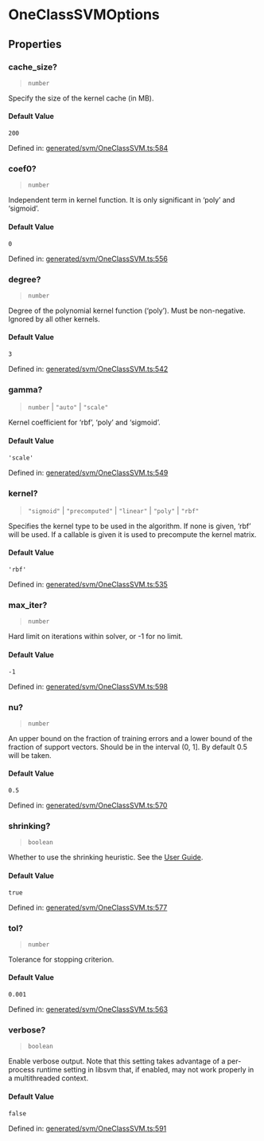 # OneClassSVMOptions

## Properties

### cache\_size?

> `number`

Specify the size of the kernel cache (in MB).

#### Default Value

`200`

Defined in:  [generated/svm/OneClassSVM.ts:584](https://github.com/transitive-bullshit/scikit-learn-ts/blob/b59c1ff/packages/sklearn/src/generated/svm/OneClassSVM.ts#L584)

### coef0?

> `number`

Independent term in kernel function. It is only significant in ‘poly’ and ‘sigmoid’.

#### Default Value

`0`

Defined in:  [generated/svm/OneClassSVM.ts:556](https://github.com/transitive-bullshit/scikit-learn-ts/blob/b59c1ff/packages/sklearn/src/generated/svm/OneClassSVM.ts#L556)

### degree?

> `number`

Degree of the polynomial kernel function (‘poly’). Must be non-negative. Ignored by all other kernels.

#### Default Value

`3`

Defined in:  [generated/svm/OneClassSVM.ts:542](https://github.com/transitive-bullshit/scikit-learn-ts/blob/b59c1ff/packages/sklearn/src/generated/svm/OneClassSVM.ts#L542)

### gamma?

> `number` \| `"auto"` \| `"scale"`

Kernel coefficient for ‘rbf’, ‘poly’ and ‘sigmoid’.

#### Default Value

`'scale'`

Defined in:  [generated/svm/OneClassSVM.ts:549](https://github.com/transitive-bullshit/scikit-learn-ts/blob/b59c1ff/packages/sklearn/src/generated/svm/OneClassSVM.ts#L549)

### kernel?

> `"sigmoid"` \| `"precomputed"` \| `"linear"` \| `"poly"` \| `"rbf"`

Specifies the kernel type to be used in the algorithm. If none is given, ‘rbf’ will be used. If a callable is given it is used to precompute the kernel matrix.

#### Default Value

`'rbf'`

Defined in:  [generated/svm/OneClassSVM.ts:535](https://github.com/transitive-bullshit/scikit-learn-ts/blob/b59c1ff/packages/sklearn/src/generated/svm/OneClassSVM.ts#L535)

### max\_iter?

> `number`

Hard limit on iterations within solver, or -1 for no limit.

#### Default Value

`-1`

Defined in:  [generated/svm/OneClassSVM.ts:598](https://github.com/transitive-bullshit/scikit-learn-ts/blob/b59c1ff/packages/sklearn/src/generated/svm/OneClassSVM.ts#L598)

### nu?

> `number`

An upper bound on the fraction of training errors and a lower bound of the fraction of support vectors. Should be in the interval (0, 1\]. By default 0.5 will be taken.

#### Default Value

`0.5`

Defined in:  [generated/svm/OneClassSVM.ts:570](https://github.com/transitive-bullshit/scikit-learn-ts/blob/b59c1ff/packages/sklearn/src/generated/svm/OneClassSVM.ts#L570)

### shrinking?

> `boolean`

Whether to use the shrinking heuristic. See the [User Guide](../svm.html#shrinking-svm).

#### Default Value

`true`

Defined in:  [generated/svm/OneClassSVM.ts:577](https://github.com/transitive-bullshit/scikit-learn-ts/blob/b59c1ff/packages/sklearn/src/generated/svm/OneClassSVM.ts#L577)

### tol?

> `number`

Tolerance for stopping criterion.

#### Default Value

`0.001`

Defined in:  [generated/svm/OneClassSVM.ts:563](https://github.com/transitive-bullshit/scikit-learn-ts/blob/b59c1ff/packages/sklearn/src/generated/svm/OneClassSVM.ts#L563)

### verbose?

> `boolean`

Enable verbose output. Note that this setting takes advantage of a per-process runtime setting in libsvm that, if enabled, may not work properly in a multithreaded context.

#### Default Value

`false`

Defined in:  [generated/svm/OneClassSVM.ts:591](https://github.com/transitive-bullshit/scikit-learn-ts/blob/b59c1ff/packages/sklearn/src/generated/svm/OneClassSVM.ts#L591)
